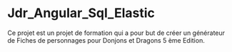 # Jdr_Angular_Sql_Elastic
Ce projet est un projet de formation qui a pour but de créer un générateur de Fiches de personnages pour Donjons et Dragons 5 ème Edition. 
